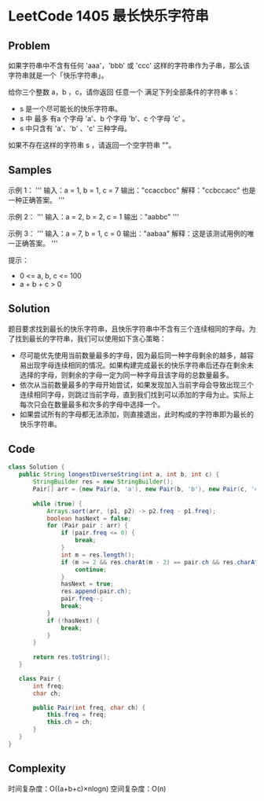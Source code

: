 # LeetCode 1405 最长快乐字符串
## Problem
如果字符串中不含有任何 'aaa'，'bbb' 或 'ccc' 这样的字符串作为子串，那么该字符串就是一个「快乐字符串」。

给你三个整数 a，b ，c，请你返回 任意一个 满足下列全部条件的字符串 s：

- s 是一个尽可能长的快乐字符串。
- s 中 最多 有a 个字母 'a'、b 个字母 'b'、c 个字母 'c' 。
- s 中只含有 'a'、'b' 、'c' 三种字母。

如果不存在这样的字符串 s ，请返回一个空字符串 ""。

## Samples
示例 1：
'''
输入：a = 1, b = 1, c = 7
输出："ccaccbcc"
解释："ccbccacc" 也是一种正确答案。
'''

示例 2：
'''
输入：a = 2, b = 2, c = 1
输出："aabbc"
'''

示例 3：
'''
输入：a = 7, b = 1, c = 0
输出："aabaa"
解释：这是该测试用例的唯一正确答案。
'''

提示：
- 0 <= a, b, c <= 100
- a + b + c > 0

## Solution
题目要求找到最长的快乐字符串，且快乐字符串中不含有三个连续相同的字母。为了找到最长的字符串，我们可以使用如下贪心策略：
- 尽可能优先使用当前数量最多的字母，因为最后同一种字母剩余的越多，越容易出现字母连续相同的情况。如果构建完成最长的快乐字符串后还存在剩余未选择的字母，则剩余的字母一定为同一种字母且该字母的总数量最多。
- 依次从当前数量最多的字母开始尝试，如果发现加入当前字母会导致出现三个连续相同字母，则跳过当前字母，直到我们找到可以添加的字母为止。实际上每次只会在数量最多和次多的字母中选择一个。
- 如果尝试所有的字母都无法添加，则直接退出，此时构成的字符串即为最长的快乐字符串。
 ## Code
 ```java
class Solution {
    public String longestDiverseString(int a, int b, int c) {
        StringBuilder res = new StringBuilder();
        Pair[] arr = {new Pair(a, 'a'), new Pair(b, 'b'), new Pair(c, 'c')};
        
        while (true) {
            Arrays.sort(arr, (p1, p2) -> p2.freq - p1.freq);
            boolean hasNext = false;
            for (Pair pair : arr) {
                if (pair.freq <= 0) {
                    break;
                }
                int m = res.length();
                if (m >= 2 && res.charAt(m - 2) == pair.ch && res.charAt(m - 1) == pair.ch) {
                    continue;
                }
                hasNext = true;
                res.append(pair.ch);
                pair.freq--;
                break;
            }
            if (!hasNext) {
                break;
            }
        }
      
        return res.toString();
    }

    class Pair {
        int freq;
        char ch;

        public Pair(int freq, char ch) {
            this.freq = freq;
            this.ch = ch;
        }
    }
}

```

## Complexity

时间复杂度：O((a+b+c)×nlogn)
空间复杂度：O(n)
